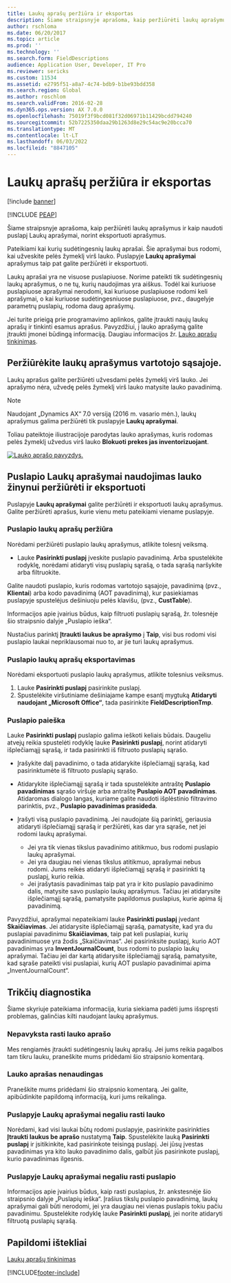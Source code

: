 ```yaml
---
title: Laukų aprašų peržiūra ir eksportas
description: Šiame straipsnyje aprašoma, kaip peržiūrėti laukų aprašymus ir kaip naudoti puslapį Laukų aprašymai, norint eksportuoti aprašymus.
author: rschloma
ms.date: 06/20/2017
ms.topic: article
ms.prod: ''
ms.technology: ''
ms.search.form: FieldDescriptions
audience: Application User, Developer, IT Pro
ms.reviewer: sericks
ms.custom: 11534
ms.assetid: e2795f51-a8a7-4c74-bdb9-b1be93bdd358
ms.search.region: Global
ms.author: roschlom
ms.search.validFrom: 2016-02-28
ms.dyn365.ops.version: AX 7.0.0
ms.openlocfilehash: 75019f3f9bcd081f32d06971b11429bcdd794240
ms.sourcegitcommit: 52b7225350daa29b1263d8e29c54ac9e20bcca70
ms.translationtype: MT
ms.contentlocale: lt-LT
ms.lasthandoff: 06/03/2022
ms.locfileid: "8847105"
---
```

# <a name="view-and-export-field-descriptions"></a>Laukų aprašų peržiūra ir eksportas

[!include [banner](../includes/banner.md)]


[!INCLUDE [PEAP](../../../includes/peap-1.md)]

Šiame straipsnyje aprašoma, kaip peržiūrėti laukų aprašymus ir kaip naudoti puslapį Laukų aprašymai, norint eksportuoti aprašymus.

Pateikiami kai kurių sudėtingesnių laukų aprašai. Šie aprašymai bus rodomi, kai užveskite pelės žymeklį virš lauko. Puslapyje **Laukų aprašymai** aprašymus taip pat galite peržiūrėti ir eksportuoti.

Laukų aprašai yra ne visuose puslapiuose. Norime pateikti tik sudėtingesnių laukų aprašymus, o ne tų, kurių naudojimas yra aiškus. Todėl kai kuriuose puslapiuose aprašymai nerodomi, kai kuriuose puslapiuose rodomi keli aprašymai, o kai kuriuose sudėtingesniuose puslapiuose, pvz., daugelyje parametrų puslapių, rodoma daug aprašymų.

Jei turite prieigą prie programavimo aplinkos, galite įtraukti naujų laukų aprašų ir tinkinti esamus aprašus. Pavyzdžiui, į lauko aprašymą galite įtraukti įmonei būdingą informaciją. Daugiau informacijos žr. [Lauko aprašų tinkinimas](../../dev-itpro/user-interface/customize-field-help.md).

## <a name="see-field-descriptions-in-the-user-interface"></a>Peržiūrėkite laukų aprašymus vartotojo sąsajoje.

Laukų aprašus galite peržiūrėti užvesdami pelės žymeklį virš lauko. Jei aprašymo nėra, užvedę pelės žymeklį virš lauko matysite lauko pavadinimą.

> [!NOTE]
> Naudojant „Dynamics AX“ 7.0 versiją (2016 m. vasario mėn.), laukų aprašymus galima peržiūrėti tik puslapyje **Laukų aprašymai**.

Toliau pateiktoje iliustracijoje parodytas lauko aprašymas, kuris rodomas pelės žymeklį užvedus virš lauko **Blokuoti prekes jas inventorizuojant**.

[![Lauko aprašo pavyzdys.](./media/field-description.png)](./media/field-description.png)

## <a name="use-the-field-descriptions-page-to-view-and-export-field-help"></a>Puslapio Laukų aprašymai naudojimas lauko žinynui peržiūrėti ir eksportuoti

Puslapyje **Laukų aprašymai** galite peržiūrėti ir eksportuoti laukų aprašymus. Galite peržiūrėti aprašus, kurie vienu metu pateikiami viename puslapyje.

### <a name="view-the-descriptions-for-a-page"></a>Puslapio laukų aprašų peržiūra

Norėdami peržiūrėti puslapio laukų aprašymus, atlikite tolesnį veiksmą.

- Lauke **Pasirinkti puslapį** įveskite puslapio pavadinimą. Arba spustelėkite rodyklę, norėdami atidaryti visų puslapių sąrašą, o tada sąrašą naršykite arba filtruokite.

Galite naudoti puslapio, kuris rodomas vartotojo sąsajoje, pavadinimą (pvz., **Klientai**) arba kodo pavadinimą (AOT pavadinimą), kur pasiekiamas puslapyje spustelėjus dešiniuoju pelės klavišu, (pvz., **CustTable**).

Informacijos apie įvairius būdus, kaip filtruoti puslapių sąrašą, žr. tolesnėje šio straipsnio dalyje „Puslapio ieška“.

Nustačius parinktį **Įtraukti laukus be aprašymo** į **Taip**, visi bus rodomi visi puslapio laukai nepriklausomai nuo to, ar jie turi laukų aprašymus.

### <a name="export-the-descriptions-for-a-page"></a>Puslapio laukų aprašų eksportavimas

Norėdami eksportuoti puslapio laukų aprašymus, atlikite tolesnius veiksmus.

1. Lauke **Pasirinkti puslapį** pasirinkite puslapį.
2. Spustelėkite viršutiniame dešiniajame kampe esantį mygtuką **Atidaryti naudojant „Microsoft Office“**, tada pasirinkite **FieldDescriptionTmp**.

### <a name="searching-for-a-page"></a>Puslapio paieška

Lauke **Pasirinkti puslapį** puslapio galima ieškoti keliais būdais. Daugeliu atvejų reikia spustelėti rodyklę lauke **Pasirinkti puslapį**, norint atidaryti išplečiamąjį sąrašą, ir tada pasirinkti iš filtruoto puslapių sąrašo.

- Įrašykite dalį pavadinimo, o tada atidarykite išplečiamąjį sąrašą, kad pasirinktumėte iš filtruoto puslapių sąrašo.
- Atidarykite išplečiamąjį sąrašą ir tada spustelėkite antraštę **Puslapio pavadinimas** sąrašo viršuje arba antraštę **Puslapio AOT pavadinimas**. Atidaromas dialogo langas, kuriame galite naudoti išplėstinio filtravimo parinktis, pvz., **Puslapio pavadinimas prasideda**.
- Įrašyti visą puslapio pavadinimą. Jei naudojate šią parinktį, geriausia atidaryti išplečiamąjį sąrašą ir peržiūrėti, kas dar yra sąraše, net jei rodomi laukų aprašymai.

    - Jei yra tik vienas tikslus pavadinimo atitikmuo, bus rodomi puslapio laukų aprašymai.
    - Jei yra daugiau nei vienas tikslus atitikmuo, aprašymai nebus rodomi. Jums reikės atidaryti išplečiamąjį sąrašą ir pasirinkti tą puslapį, kurio reikia.
    - Jei įrašytasis pavadinimas taip pat yra ir kito puslapio pavadinimo dalis, matysite savo puslapio laukų aprašymus. Tačiau jei atidarysite išplečiamąjį sąrašą, pamatysite papildomus puslapius, kurie apima šį pavadinimą.

Pavyzdžiui, aprašymai nepateikiami lauke **Pasirinkti puslapį** įvedant **Skaičiavimas**. Jei atidarysite išplečiamąjį sąrašą, pamatysite, kad yra du puslapiai pavadinimu **Skaičiavimas**, taip pat keli puslapiai, kurių pavadinimuose yra žodis „Skaičiavimas“. Jei pasirinksite puslapį, kurio AOT pavadinimas yra **InventJournalCount**, bus rodomi to puslapio laukų aprašymai. Tačiau jei dar kartą atidarysite išplečiamąjį sąrašą, pamatysite, kad sąraše pateikti visi puslapiai, kurių AOT puslapio pavadinimai apima „InventJournalCount“.

## <a name="troubleshooting"></a>Trikčių diagnostika

Šiame skyriuje pateikiama informacija, kuria siekiama padėti jums išspręsti problemas, galinčias kilti naudojant laukų aprašymus.

### <a name="i-cant-find-a-field-description"></a>Nepavyksta rasti lauko aprašo

Mes rengiamės įtraukti sudėtingesnių laukų aprašų. Jei jums reikia pagalbos tam tikru lauku, praneškite mums pridėdami šio straipsnio komentarą.

### <a name="the-field-description-isnt-helpful"></a>Lauko aprašas nenaudingas

Praneškite mums pridėdami šio straipsnio komentarą. Jei galite, apibūdinkite papildomą informaciją, kuri jums reikalinga.

### <a name="i-cant-find-a-field-on-the-field-descriptions-page"></a>Puslapyje Laukų aprašymai negaliu rasti lauko

Norėdami, kad visi laukai būtų rodomi puslapyje, pasirinkite pasirinkties **Įtraukti laukus be aprašo** nustatymą **Taip**. Spustelėkite lauką **Pasirinkti puslapį** ir įsitikinkite, kad pasirinkote teisingą puslapį. Jei jūsų įvestas pavadinimas yra kito lauko pavadinimo dalis, galbūt jūs pasirinkote puslapį, kurio pavadinimas ilgesnis.

### <a name="i-cant-find-a-page-on-the-field-descriptions-page"></a>Puslapyje Laukų aprašymai negaliu rasti puslapio

Informacijos apie įvairius būdus, kaip rasti puslapius, žr. ankstesnėje šio straipsnio dalyje „Puslapių ieška“. Įrašius tikslų puslapio pavadinimą, laukų aprašymai gali būti nerodomi, jei yra daugiau nei vienas puslapis tokiu pačiu pavadinimu. Spustelėkite rodyklę lauke **Pasirinkti puslapį**, jei norite atidaryti filtruotą puslapių sąrašą.

## <a name="additional-resources"></a>Papildomi ištekliai

[Laukų aprašų tinkinimas](../../dev-itpro/user-interface/customize-field-help.md)


[!INCLUDE[footer-include](../../../includes/footer-banner.md)]